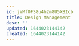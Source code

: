 ```yaml
---
id: jVMfOFS8u4h2m8U5XBIcb
title: Design Management
desc: ''
updated: 1644023144142
created: 1644023144142
---
```


